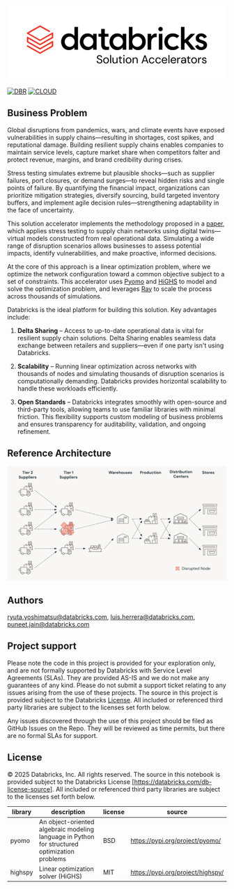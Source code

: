 <img src=https://raw.githubusercontent.com/databricks-industry-solutions/.github/main/profile/solacc_logo.png width="600px">

[![DBR](https://img.shields.io/badge/DBR-CHANGE_ME-red?logo=databricks&style=for-the-badge)](https://docs.databricks.com/release-notes/runtime/CHANGE_ME.html)
[![CLOUD](https://img.shields.io/badge/CLOUD-CHANGE_ME-blue?logo=googlecloud&style=for-the-badge)](https://databricks.com/try-databricks)

## Business Problem

Global disruptions from pandemics, wars, and climate events have exposed vulnerabilities in supply chains—resulting in shortages, cost spikes, and reputational damage. Building resilient supply chains enables companies to maintain service levels, capture market share when competitors falter and protect revenue, margins, and brand credibility during crises.

Stress testing simulates extreme but plausible shocks—such as supplier failures, port closures, or demand surges—to reveal hidden risks and single points of failure. By quantifying the financial impact, organizations can prioritize mitigation strategies, diversify sourcing, build targeted inventory buffers, and implement agile decision rules—strengthening adaptability in the face of uncertainty.

This solution accelerator implements the methodology proposed in a [paper](https://dspace.mit.edu/handle/1721.1/101782), which applies stress testing to supply chain networks using digital twins—virtual models constructed from real operational data. Simulating a wide range of disruption scenarios allows businesses to assess potential impacts, identify vulnerabilities, and make proactive, informed decisions.

At the core of this approach is a linear optimization problem, where we optimize the network configuration toward a common objective subject to a set of constraints. This accelerator uses [Pyomo](https://pyomo.readthedocs.io/en/stable/index.html) and [HiGHS](https://github.com/ERGO-Code/HiGHS) to model and solve the optimization problem, and leverages [Ray](https://docs.databricks.com/aws/en/machine-learning/ray/) to scale the process across thousands of simulations.

Databricks is the ideal platform for building this solution. Key advantages include:

1. **Delta Sharing** – Access to up-to-date operational data is vital for resilient supply chain solutions. Delta Sharing enables seamless data exchange between retailers and suppliers—even if one party isn't using Databricks.

2. **Scalability** – Running linear optimization across networks with thousands of nodes and simulating thousands of disruption scenarios is computationally demanding. Databricks provides horizontal scalability to handle these workloads efficiently.

3. **Open Standards** – Databricks integrates smoothly with open-source and third-party tools, allowing teams to use familiar libraries with minimal friction. This flexibility supports custom modeling of business problems and ensures transparency for auditability, validation, and ongoing refinement.


## Reference Architecture

<img src='images/cartoon.png' width=650>

## Authors

<ryuta.yoshimatsu@databricks.com>,  <luis.herrera@databricks.com>, <puneet.jain@databricks.com>

## Project support 

Please note the code in this project is provided for your exploration only, and are not formally supported by Databricks with Service Level Agreements (SLAs). They are provided AS-IS and we do not make any guarantees of any kind. Please do not submit a support ticket relating to any issues arising from the use of these projects. The source in this project is provided subject to the Databricks [License](./LICENSE.md). All included or referenced third party libraries are subject to the licenses set forth below.

Any issues discovered through the use of this project should be filed as GitHub Issues on the Repo. They will be reviewed as time permits, but there are no formal SLAs for support. 

## License

&copy; 2025 Databricks, Inc. All rights reserved. The source in this notebook is provided subject to the Databricks License [https://databricks.com/db-license-source].  All included or referenced third party libraries are subject to the licenses set forth below.

| library                                | description             | license    | source                                              |
|----------------------------------------|-------------------------|------------|-----------------------------------------------------|
| pyomo | An object-oriented algebraic modeling language in Python for structured optimization problems | BSD | https://pypi.org/project/pyomo/
| highspy | Linear optimization solver (HiGHS) | MIT | https://pypi.org/project/highspy/
